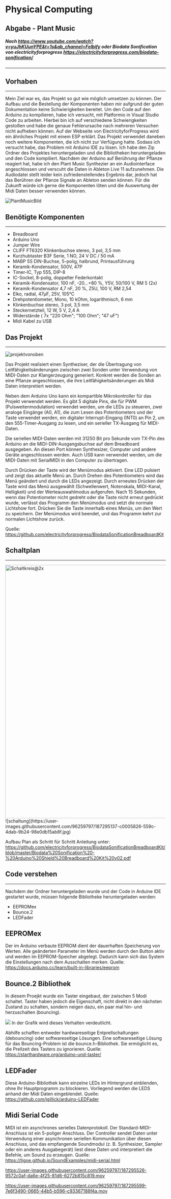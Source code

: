 # Physical Computing
## Abgabe - Plant Music
##### Nach https://www.youtube.com/watch?v=yuJhKUunYPE&t=1s&ab_channel=Felbify oder Biodata Sonification von electricityforprogress https://electricityforprogress.com/biodata-sonification/ 
----
 ## Vorhaben 
---
Mein Ziel war es, das Projekt so gut wie möglich umsetzen zu können. Der Aufbau und die Bestellung der Komponenten haben mir aufgrund der guten Dokumentation keine Schwierigkeiten bereitet. Um den Code auf den Arduino zu kompilieren, habe ich versucht, mit Platformio in Visual Studio Code zu arbeiten. Hierbei bin ich auf verschiedene Schwierigkeiten gestoßen und habe die genaue Fehlerursache nach mehreren Versuchen nicht aufheben können. Auf der Webseite von ElectricityforProgress wird ein ähnliches Projekt mit einem ESP erklärt. Das Projekt verwendet daneben noch weitere Komponenten, die ich nicht zur Verfügung hatte. Sodass ich versucht habe, das Problem mit Arduino IDE zu lösen. Ich habe den Zip Ordner des Projektes heruntergeladen und die Bibliotheken heruntergeladen und den Code kompiliert. Nachdem der Arduino auf Berührung der Pflanze reagiert hat, habe ich den Plant Music Synthezier an ein Audiointerface angeschlossen und verscuht die Daten in Ableton Live 11 aufzunehmen. Die Audiodatei stellt leider kein zufriedenstellendes Ergebnis dar, jedoch hat das Berühren der Pflanze Signale an Ableton senden können. Für die Zukunft würde ich gerne die Komponenten löten und die Auswertung der Midi Daten besser verwenden können.

![PlantMusicBild](https://user-images.githubusercontent.com/96259797/187294631-4dfe9e2f-7f96-4234-8972-a8871d819966.jpg)



## Benötigte Komponenten
---
- Breadboard
- Arduino Uno
- Jumper Wire
- CLIFF FT6320	Klinkenbuchse stereo, 3 pol, 3,5 mm	
- Kurzhubtaster B3F Serie, 1 NO, 24 V DC / 50 mA
- MABP 5S DIN-Buchse, 5-polig, halbrund, Printausführung
- Keramik-Kondensator, 500V, 47P
- Timer-IC, Typ 555, DIP-8
- IC-Sockel, 8-polig, doppelter Federkontakt
- Keramik-Kondensator, 100 nF, -20...+80 %, Y5V, 50/100 V, RM 5 (2x)
- Keramik-Kondensator 4,7 nF, 20 %, Z5U, 100 V, RM 2,54
- Elko, radial, 47µF, 25V, 105°C
- Drehpotentiometer, Mono, 10 kOhm, logarithmisch, 6 mm
- Klinkenbuchse stereo, 3 pol, 3,5 mm
- Steckernetzteil, 12 W, 5 V, 2,4 A
- Widerstände ( 7x "220 Ohm"; "100 Ohm"; "47 uF")
- Midi Kabel zu USB

## Das Projekt 
-----

![projektvonoben](https://user-images.githubusercontent.com/96259797/187295450-306985b2-3250-4405-9b18-67aa17331bcd.jpg)


Das Projekt realisiert einen Syntheziser, der die Übertragung von Leitfähigkeitsänderungen zwischen zwei Sonden unter Verwendung von MIDI-Daten zur Klangerzeugung generiert. Konkret werden die Sonden an eine Pflanze angeschlossen, die ihre Leitfähigkeitsänderungen als Midi Daten interpretiert werden.

Neben dem Arduino Uno kann ein kompartible Mikrokontroller für das Projekt verwendet werden. Es gibt 5 digitale Pins, die für PWM (Pulsweitenmodulation) verwendet werden, um die LEDs zu steueren, zwei analoge Eingänge (A0, A1), die zum Lesen des Potentiometers und der Taste verwendet werden, ein digitaler Interrupt-Eingang (INT0) an Pin 2, um den 555-Timer-Ausgang zu lesen, und ein serieller TX-Ausgang für MIDI-Daten.

Die seriellen MIDI-Daten werden mit 31250 Bit pro Sekunde vom TX-Pin des Arduino an die MIDI-DIN-Ausgangsbuchse auf dem Breadboard ausgegeben.  An diesen Port können Synthesizer, Computer und andere Geräte angeschlossen werden.  Auch USB kann verwendet werden, um die MIDI-Daten mit SerialMIDI in den Computer zu übertragen.

Durch Drücken der Taste wird der Menümodus aktiviert.  Eine LED pulsiert und zeigt das aktuelle Menü an. 
Durch Drehen des Potentiometers wird das Menü geändert und durch die LEDs angezeigt. 
Durch erneutes Drücken der Taste wird das Menü ausgewählt (Schwellenwert, Notenskala, MIDI-Kanal, Helligkeit) und der Werteauswahlmodus aufgerufen.
Nach 15 Sekunden, wenn das Potentiometer nicht gedreht oder die Taste nicht erneut gedrückt wurde, verlässt das Programm den Menümodus und setzt die normale Lichtshow fort. Drücken Sie die Taste innerhalb eines Menüs, um den Wert zu speichern.
Der Menümodus wird beendet, und das Programm kehrt zur normalen Lichtshow zurück.

Quelle: https://github.com/electricityforprogress/BiodataSonificationBreadboardKit

## Schaltplan 
---
<img width="792" alt="Schaltkreis@2x" src="https://user-images.githubusercontent.com/96259797/187295077-b1430e0c-d18b-4dcf-8528-2ea7d7de7448.png">
![schaltung](https://user-images.githubusercontent.com/96259797/187295137-c0005826-559c-4dab-9b24-98e0db15ab8f.jpg)


Aufbau Plan als Schritt für Schritt Anleitung unter: https://github.com/electricityforprogress/BiodataSonificationBreadboardKit/blob/master/Biodata%20Sonification%20-%20Arduino%20Shield%20Breadboard%20Kit%20v02.pdf


## Code verstehen 
---

Nachdem der Ordner heruntergeladen wurde und der Code in Arduine IDE gestartet wurde, müssen folgende Bibliotheke heruntergeladen werden: 

- EEPROMex
- Bounce.2
- LEDFader

## EEPROMex
Der im Arduino verbaute EEPROM dient der dauerhaften Speicherung von Werten. Alle geänderten Parameter im Menü werden durch den Button aktiv und werden im EEPROM-Speicher abgelegt. Dadurch kann sich das System die Einstellungen nach dem Ausschalten merken.
Quelle: https://docs.arduino.cc/learn/built-in-libraries/eeprom


## Bounce.2 Bibliothek
In diesem Proejkt wurde ein Taster eingebaut, der zwischen 5 Modi schaltet. Taster haben jedoch die Eigenschaft, nicht direkt in den nächsten Zustand zu schalten, sondern neigen dazu, ein paar mal hin- und herzuschalten (bouncing).


![](https://starthardware.org/wp-content/uploads/2019/08/Arduino-Taster-Button-DigitalRead4-Bounce-Debounce-Entprellen3.png)
In der Grafik wird dieses Verhalten verdeutlicht.

Abhilfe schaffen entweder hardwareseitige Entprellschaltungen (debouncing) oder softwareseitige Lösungen. Eine softwareseitige Lösung für das Bouncing-Problem ist die bounce.h-Bibliothek. Sie ermöglicht es, die Prellzeit des Tasters zu ignorieren. 
Quelle: https://starthardware.org/arduino-und-taster/

## LEDFader
Diese Arduino-Bibliothek kann einzelne LEDs im Hintergrund einblenden, ohne Ihr Hauptprogramm zu blockieren. Vorliegend werden die LEDS anhand der Midi Daten eingeblendet.
Quelle: https://github.com/jgillick/arduino-LEDFader

## Midi Serial Code 
MIDI ist ein asynchrones serielles Datenprotokoll. Der Standard-MIDI-Anschluss ist ein 5-poliger Anschluss. Der Controller sendet Daten unter Verwendung einer asynchronen seriellen Kommunikation über diesen Anschluss, und das empfangende Soundmodul (z. B. Synthesizer, Sampler oder ein anderes Ausgabegerät) liest diese Daten und interpretiert die Befehle, um Sound zu erzeugen. 
Quelle: https://tigoe.github.io/SoundExamples/midi-serial.html


https://user-images.githubusercontent.com/96259797/187295526-9572c0af-da6e-4f25-81d6-6272b815c819.mov


https://user-images.githubusercontent.com/96259797/187295599-7e6f3490-0665-44b5-b596-c93367188f4a.mov


